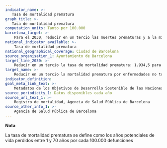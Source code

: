 ```yaml
---
indicator_name: >-
   Tasa de mortalidad prematura
graph_title: >-
   Tasa de mortalidad prematura
computation_units: Tanto por 100.000
barcelona_target: >-
    Para el 2030, reducir en un tercio las muertes prematuras y a la mitad la prevalencia del sufrimiento psicológico, así como incidir más en promoción de la salud
national_indicator_available: >-
    Tasa de mortalidad prematura
national_geographical_coverage: Ciudad de Barcelona
source_organisation_1: Ayuntamiento de Barcelona
target_line_2030: >-
    Reducir en un tercio la tasa de mortalidad prematura: 1.934,5 para los hombres y 1.317,1 para las mujeres
target_name: >-
    Reducir en un tercio la mortalidad prematura por enfermedades no transmisibles, mediante la prevención y el tratamiento, y promover la salud mental y el bienestar
indicator_definition:
goal_meta_link_text: >-
    Metadatos de los Objetivos de Desarrollo Sostenible de las Naciones Unidas (pdf 894kB)
source_periodicity_1: Datos disponibles cada año
source_url_text_1: >-
    Registro de mortalidad, Agencia de Salud Pública de Barcelona  
source_other_info_1: >-
    Agencia de Salud Pública de Barcelona
---
```

**Nota**

La tasa de mortalidad prematura se define como los años potenciales de vida perdidos entre 1 y 70 años por cada 100.000 defunciones
